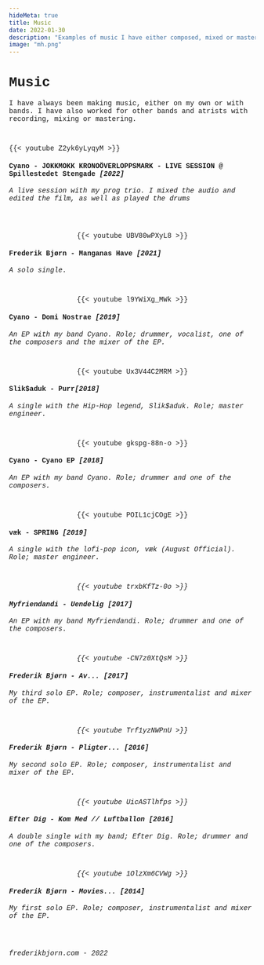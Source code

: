 ```yaml
---
hideMeta: true
title: Music
date: 2022-01-30
description: "Examples of music I have either composed, mixed or mastered."
image: "mh.png"
---
```


<a style="text-decoration:none;font-family:courier new;font-size:14px;text-decoration:none;"> 

<h1> Music </h1>

I have always been making music, either on my own or with bands.
I have also worked for other bands and atrists with recording, mixing or mastering.

<br>
 
<p align="center">

{{< youtube Z2yk6yLyqyM >}}

<h4>Cyano - JOKKMOKK KRONOÖVERLOPPSMARK - LIVE SESSION @ Spillestedet Stengade <em>[2022]</h4>

A live session with my prog trio. I mixed the audio and edited the film, as well as played the drums</em>

</p>

<br>


<br>


<p align="center">
{{< youtube UBV80wPXyL8 >}}
	<h4>Frederik Bjørn - Manganas Have <em>[2021]</h4>

A solo single.</em>
</p>

<br>
 
<p align="center">
{{< youtube l9YWiXg_MWk >}}
	<h4>Cyano - Domi Nostrae <em>[2019]</h4>

An EP with my band Cyano. Role; drummer, vocalist, one of the composers and the mixer of the EP.</em>
</p>

<br>

<p align="center">
{{< youtube Ux3V44C2MRM >}}
	<h4>Slik$aduk - Purr<em>[2018]</h4>

A single with the Hip-Hop legend, Slik$aduk. Role; master engineer.</em>

</p>

<br>

<p align="center">
{{< youtube gkspg-88n-o >}}
	<h4>Cyano - Cyano EP <em>[2018]</h4>

An EP with my band Cyano. Role; drummer and one of the composers.</em>

</p>

<br>

<p align="center">
{{< youtube POIL1cjCOgE >}}
	<h4>væk - SPRING <em>[2019]</h4>

A single with the lofi-pop icon, væk (August Official). Role; master engineer.<em>

</p>

<br>

<p align="center">
{{< youtube trxbKfTz-0o >}}
	<h4> Myfriendandi - Uendelig <em>[2017]</h4>

An EP with my band Myfriendandi. Role; drummer and one of the composers.<em>

</p>

<br>

<p align="center">
{{< youtube -CN7z0XtQsM >}}
	<h4> Frederik Bjørn - Av... <em>[2017]</h4>

My third solo EP. Role; composer, instrumentalist and mixer of the EP.<em>

</p>

<br>

<p align="center">
{{< youtube Trf1yzNWPnU >}}
	<h4> Frederik Bjørn - Pligter... <em>[2016]</h4>

My second solo EP. Role; composer, instrumentalist and mixer of the EP.<em>

</p>

<br>

<p align="center">
{{< youtube UicASTlhfps >}}
	<h4>Efter Dig - Kom Med // Luftballon <em>[2016]</h4>

A double single with my band; Efter Dig. Role; drummer and one of the composers.<em>

</p>

<br>

<p align="center">
{{< youtube 1OlzXm6CVWg >}}
	<h4> Frederik Bjørn - Movies... <em>[2014]</h4>

My first solo EP. Role; composer, instrumentalist and mixer of the EP.<em>

</p>

<br>
<br>

<a style="text-decoration:none;font-family:courier new;font-size:14px;text-decoration:none;"> 


<em>frederikbjorn.com - 2022</em>

<br>

</a>


